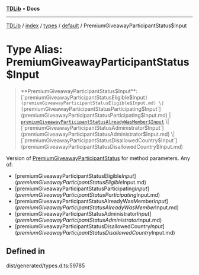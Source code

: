 [**TDLib**](../../../../../../README.md) • **Docs**

***

[TDLib](../../../../../../modules.md) / [index](../../../../../README.md) / [types](../../../README.md) / [default](../README.md) / PremiumGiveawayParticipantStatus$Input

# Type Alias: PremiumGiveawayParticipantStatus$Input

> **PremiumGiveawayParticipantStatus$Input**: [`premiumGiveawayParticipantStatusEligible$Input`](premiumGiveawayParticipantStatusEligible$Input.md) \| [`premiumGiveawayParticipantStatusParticipating$Input`](premiumGiveawayParticipantStatusParticipating$Input.md) \| [`premiumGiveawayParticipantStatusAlreadyWasMember$Input`](premiumGiveawayParticipantStatusAlreadyWasMember$Input.md) \| [`premiumGiveawayParticipantStatusAdministrator$Input`](premiumGiveawayParticipantStatusAdministrator$Input.md) \| [`premiumGiveawayParticipantStatusDisallowedCountry$Input`](premiumGiveawayParticipantStatusDisallowedCountry$Input.md)

Version of [PremiumGiveawayParticipantStatus](PremiumGiveawayParticipantStatus.md) for method parameters.
Any of:
- [premiumGiveawayParticipantStatusEligible$Input](premiumGiveawayParticipantStatusEligible$Input.md)
- [premiumGiveawayParticipantStatusParticipating$Input](premiumGiveawayParticipantStatusParticipating$Input.md)
- [premiumGiveawayParticipantStatusAlreadyWasMember$Input](premiumGiveawayParticipantStatusAlreadyWasMember$Input.md)
- [premiumGiveawayParticipantStatusAdministrator$Input](premiumGiveawayParticipantStatusAdministrator$Input.md)
- [premiumGiveawayParticipantStatusDisallowedCountry$Input](premiumGiveawayParticipantStatusDisallowedCountry$Input.md)

## Defined in

dist/generated/types.d.ts:59785
